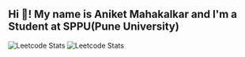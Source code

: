<h2 align="left">Hi 👋! My name is Aniket Mahakalkar and I'm a Student at SPPU(Pune University)</h2>

![Leetcode Stats](https://leetcard.jacoblin.cool/mahakalkaraniket001?theme=forest)
![Leetcode Stats](https://leetcard.jacoblin.cool/mahakalkaraniket001?ext=heatmap)
